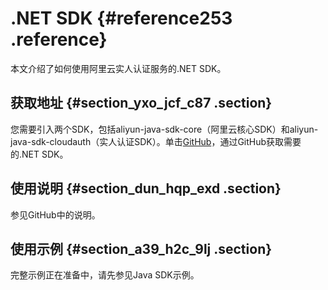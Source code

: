 # .NET SDK {#reference253 .reference}

本文介绍了如何使用阿里云实人认证服务的.NET SDK。

## 获取地址 {#section_yxo_jcf_c87 .section}

您需要引入两个SDK，包括aliyun-java-sdk-core（阿里云核心SDK）和aliyun-java-sdk-cloudauth（实人认证SDK）。单击[GitHub](https://github.com/aliyun/aliyun-openapi-net-sdk)，通过GitHub获取需要的.NET SDK。

## 使用说明 {#section_dun_hqp_exd .section}

参见GitHub中的说明。

## 使用示例 {#section_a39_h2c_9lj .section}

完整示例正在准备中，请先参见Java SDK示例。

